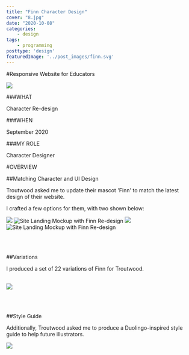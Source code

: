 ```yaml
---
title: "Finn Character Design"
cover: "8.jpg"
date: "2020-10-08"
categories:
    - design
tags:
    - programming
posttype: 'design'
featuredImage: '../post_images/finn.svg'
---
```


#Responsive Website for Educators

<cover-img>

<img src="../post_images/finn/cover.svg" />

</cover-img>

<design-meta>

###WHAT

Character Re-design

###WHEN

September 2020

###MY ROLE

Character Designer

</design-meta>

<grid-container>

#OVERVIEW

##Matching Character and UI Design

Troutwood asked me to update their mascot 'Finn' to match the latest design of their website.

I crafted a few options for them, with two shown below:

<img src="../post_images/finn/options1.svg">

<browser-container isPrototype="true">
<img src="../post_images/finn/options1-mockup.jpg" title="Site Landing Mockup with Finn Re-design"/>
</browser-container>

<img src="../post_images/finn/options2.svg">

<browser-container isPrototype="true">
<img src="../post_images/finn/options2-mockup.jpg" title="Site Landing Mockup with Finn Re-design"/>
</browser-container>

<br><br>

##Variations

I produced a set of 22 variations of Finn for Troutwood.

<br>

<img src="../post_images/finn/all.svg">

<br><br>

##Style Guide

Additionally, Troutwood asked me to produce a Duolingo-inspired style guide to help future illustrators.

<img src="../post_images/finn/finn_Style_Guide.png">



</grid-container>

